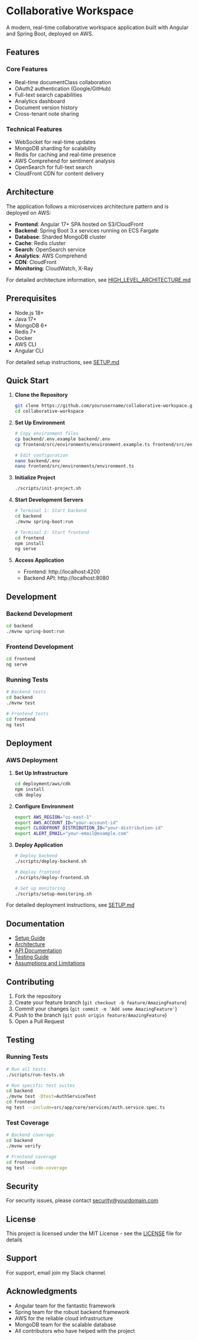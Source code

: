 # Collaborative Workspace

A modern, real-time collaborative workspace application built with Angular and Spring Boot, deployed on AWS.

## Features

### Core Features
- Real-time documentClass collaboration
- OAuth2 authentication (Google/GitHub)
- Full-text search capabilities
- Analytics dashboard
- Document version history
- Cross-tenant note sharing

### Technical Features
- WebSocket for real-time updates
- MongoDB sharding for scalability
- Redis for caching and real-time presence
- AWS Comprehend for sentiment analysis
- OpenSearch for full-text search
- CloudFront CDN for content delivery

## Architecture

The application follows a microservices architecture pattern and is deployed on AWS:

- **Frontend**: Angular 17+ SPA hosted on S3/CloudFront
- **Backend**: Spring Boot 3.x services running on ECS Fargate
- **Database**: Sharded MongoDB cluster
- **Cache**: Redis cluster
- **Search**: OpenSearch service
- **Analytics**: AWS Comprehend
- **CDN**: CloudFront
- **Monitoring**: CloudWatch, X-Ray

For detailed architecture information, see [HIGH_LEVEL_ARCHITECTURE.md](docs/architecture/HIGH_LEVEL_ARCHITECTURE.md)

## Prerequisites

- Node.js 18+
- Java 17+
- MongoDB 6+
- Redis 7+
- Docker
- AWS CLI
- Angular CLI

For detailed setup instructions, see [SETUP.md](docs/SETUP.md)

## Quick Start

1. **Clone the Repository**
   ```bash
   git clone https://github.com/yourusername/collaborative-workspace.git
   cd collaborative-workspace
   ```

2. **Set Up Environment**
   ```bash
   # Copy environment files
   cp backend/.env.example backend/.env
   cp frontend/src/environments/environment.example.ts frontend/src/environments/environment.ts
   
   # Edit configuration
   nano backend/.env
   nano frontend/src/environments/environment.ts
   ```

3. **Initialize Project**
   ```bash
   ./scripts/init-project.sh
   ```

4. **Start Development Servers**
   ```bash
   # Terminal 1: Start backend
   cd backend
   ./mvnw spring-boot:run
   
   # Terminal 2: Start frontend
   cd frontend
   npm install
   ng serve
   ```

5. **Access Application**
   - Frontend: http://localhost:4200
   - Backend API: http://localhost:8080

## Development

### Backend Development
```bash
cd backend
./mvnw spring-boot:run
```

### Frontend Development
```bash
cd frontend
ng serve
```

### Running Tests
```bash
# Backend tests
cd backend
./mvnw test

# Frontend tests
cd frontend
ng test
```

## Deployment

### AWS Deployment

1. **Set Up Infrastructure**
   ```bash
   cd deployment/aws/cdk
   npm install
   cdk deploy
   ```

2. **Configure Environment**
   ```bash
   export AWS_REGION="us-east-1"
   export AWS_ACCOUNT_ID="your-account-id"
   export CLOUDFRONT_DISTRIBUTION_ID="your-distribution-id"
   export ALERT_EMAIL="your-email@example.com"
   ```

3. **Deploy Application**
   ```bash
   # Deploy backend
   ./scripts/deploy-backend.sh
   
   # Deploy frontend
   ./scripts/deploy-frontend.sh
   
   # Set up monitoring
   ./scripts/setup-monitoring.sh
   ```

For detailed deployment instructions, see [SETUP.md](docs/SETUP.md)

## Documentation

- [Setup Guide](docs/SETUP.md)
- [Architecture](docs/architecture/HIGH_LEVEL_ARCHITECTURE.md)
- [API Documentation](docs/api/README.md)
- [Testing Guide](docs/testing/README.md)
- [Assumptions and Limitations](docs/ASSUMPTIONS_AND_LIMITATIONS.md)

## Contributing

1. Fork the repository
2. Create your feature branch (`git checkout -b feature/AmazingFeature`)
3. Commit your changes (`git commit -m 'Add some AmazingFeature'`)
4. Push to the branch (`git push origin feature/AmazingFeature`)
5. Open a Pull Request

## Testing

### Running Tests
```bash
# Run all tests
./scripts/run-tests.sh

# Run specific test suites
cd backend
./mvnw test -Dtest=AuthServiceTest
cd frontend
ng test --include=src/app/core/services/auth.service.spec.ts
```

### Test Coverage
```bash
# Backend coverage
cd backend
./mvnw verify

# Frontend coverage
cd frontend
ng test --code-coverage
```

## Security

For security issues, please contact security@yourdomain.com

## License

This project is licensed under the MIT License - see the [LICENSE](LICENSE) file for details

## Support

For support, email join my Slack channel.

## Acknowledgments

- Angular team for the fantastic framework
- Spring team for the robust backend framework
- AWS for the reliable cloud infrastructure
- MongoDB team for the scalable database
- All contributors who have helped with the project

